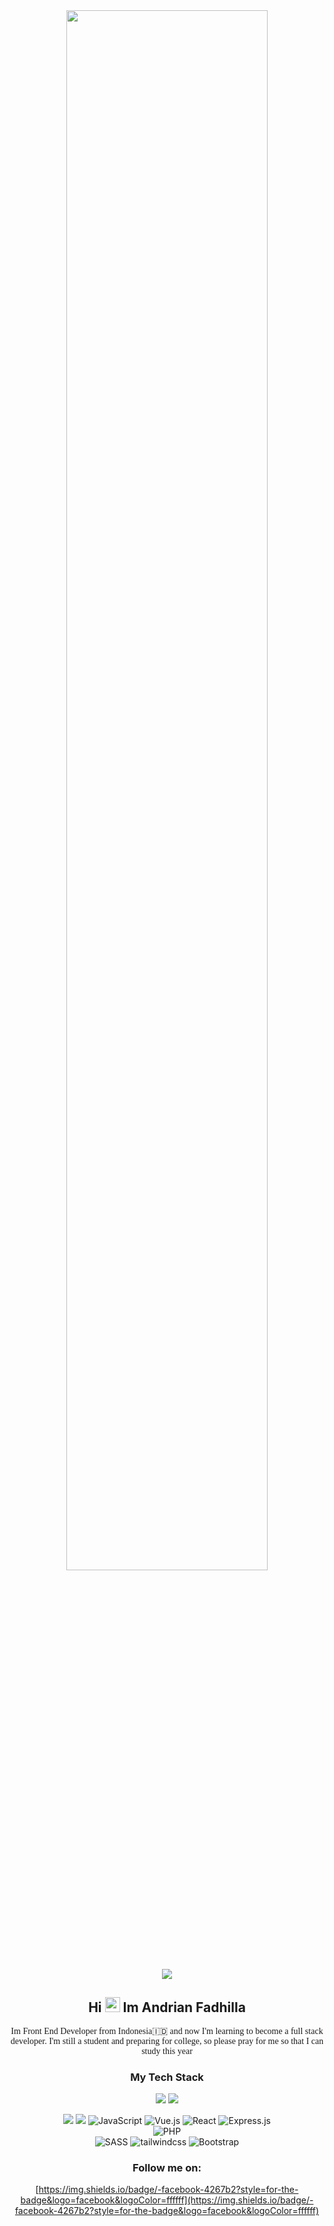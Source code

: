 <div align="center">
<img width="80%" src="https://camo.githubusercontent.com/b40aa6e0a49e00065a11b3773f9f4d7098be2fed4da538a0a32abb74992a7869/68747470733a2f2f726973686176616e616e642e6769746875622e696f2f7374617469632f696d616765732f6772656574696e67732e676966"/>
<br/>

![](https://komarev.com/ghpvc/?username=andrianf&color=brightgreen&label=Visitor&style=flat-square)


</div>

<div align="center">
<h2>Hi <img src="https://raw.githubusercontent.com/TheDudeThatCode/TheDudeThatCode/master/Assets/Hi.gif" width="24px"/> Im Andrian Fadhilla</h2>
<p style="font-family: 'Lucida Console';">Im Front End Developer from Indonesia🇮🇩 and now I'm learning to become a full stack developer. I'm still a student and preparing for college, so please pray for me so that I can study this year</p> 

<h3>My Tech Stack</h3>

![](https://camo.githubusercontent.com/cc96d7d28a6ca21ddbb1f2521d751d375230ed840271e6a4c8694cf87cc60c14/68747470733a2f2f696d672e736869656c64732e696f2f62616467652f6e6f64652e6a732532302d2532333433383533442e7376673f267374796c653d666f722d7468652d6261646765266c6f676f3d6e6f64652e6a73266c6f676f436f6c6f723d7768697465)
![](https://camo.githubusercontent.com/22d1116e541b7b380161ed7c77ceb24e5e88a71acbec6d9dae7a5624b23a46fd/68747470733a2f2f696d672e736869656c64732e696f2f62616467652f6769742532302d2532334630353033332e7376673f267374796c653d666f722d7468652d6261646765266c6f676f3d676974266c6f676f436f6c6f723d7768697465)

![](https://img.shields.io/badge/-HTML5-%23E44D27?style=for-the-badge&logo=html5&logoColor=ffffff)
![](https://img.shields.io/badge/-CSS3-%231572B6?style=for-the-badge&logo=css3)
![JavaScript](https://img.shields.io/badge/-JavaScript-%23F7DF1C?style=for-the-badge&logo=javascript&logoColor=000000&labelColor=%23F7DF1C&color=%23FFCE5A)
![Vue.js](https://img.shields.io/badge/-Vue.js-%232c3e50?style=for-the-badge&logo=Vue.js)
![React](https://img.shields.io/badge/-React-%23282C34?style=for-the-badge&logo=react)
![Express.js](https://img.shields.io/badge/-Express-%23282C34?style=for-the-badge&logo=express)<br/>
![PHP](https://img.shields.io/badge/-php-blueviolet?style=for-the-badge&logo=php&color=8993be&logoColor=232531)<br/>
![SASS](https://img.shields.io/badge/-Sass-%23CC6699?style=for-the-badge&logo=sass&logoColor=ffffff)
![tailwindcss](https://img.shields.io/badge/-TailwindCss-%231a202c?style=for-the-badge&logo=tailwind-css)
![Bootstrap](https://img.shields.io/badge/-bootstrap-blueviolet?style=for-the-badge&logo=bootstrap&color=blueviolet&logoColor=fff)

<h3>Follow me on:</h3>

[https://img.shields.io/badge/-facebook-4267b2?style=for-the-badge&logo=facebook&logoColor=ffffff](https://img.shields.io/badge/-facebook-4267b2?style=for-the-badge&logo=facebook&logoColor=ffffff)

</div>
